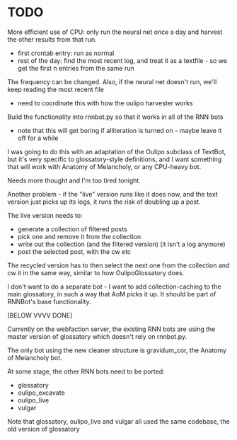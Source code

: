 TODO
====

More efficient use of CPU: only run the neural net once a day and harvest the other results from that run.

- first crontab entry: run as normal
- rest of the day: find the most recent log, and treat it as a textfile - so we get the first n entries from the same run

The frequency can be changed. Also, if the neural net doesn't run, we'll keep reading the most recent file

- need to coordinate this with how the oulipo harvester works

Build the functionality into rnnbot.py so that it works in all of the RNN bots

- note that this will get boring if alliteration is turned on - maybe leave it off for a while

I was going to do this with an adaptation of the Oulipo subclass of TextBot, but it's very specific to glossatory-style definitions, and I want something that will work with Anatomy of Melancholy, or any CPU-heavy bot.

Needs more thought and I'm too tired tonight.

Another problem - if the "live" version runs like it does now, and the text version just picks up its logs, it runs the risk of doubling up a post.

The live version needs to:

* generate a collection of filtered posts
* pick one and remove it from the collection
* write out the collection (and the filtered version) (it isn't a log anymore)
* post the selected post, with the cw etc

The recycled version has to then select the next one from the collection
and cw it in the same way, similar to how OulipoGlossatory does.

I don't want to do a separate bot - I want to add collection-caching to the main glossatory, in such a way that AoM picks it up. It should be part of RNNBot's base functionality.


[BELOW VVVV DONE]

Currently on the webfaction server, the existing RNN bots are using the master version of glossatory which doesn't rely on rnnbot.py.

The only bot using the new cleaner structure is gravidum_cor, the Anatomy of Melancholy bot.

At some stage, the other RNN bots need to be ported:

* glossatory
* oulipo_excavate
* oulipo_live
* vulgar

Note that glossatory, oulipo_live and vulgar all used the same codebase, the old version of glossatory